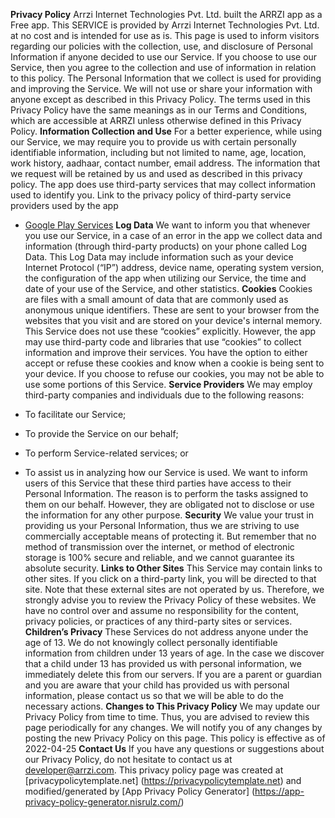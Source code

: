 **Privacy Policy**
Arrzi Internet Technologies Pvt. Ltd. built the ARRZI app as a Free app. This SERVICE is
provided by Arrzi Internet Technologies Pvt. Ltd. at no cost and is intended for use as is.
This page is used to inform visitors regarding our policies with the collection, use, and
disclosure of Personal Information if anyone decided to use our Service.
If you choose to use our Service, then you agree to the collection and use of information in
relation to this policy. The Personal Information that we collect is used for providing and
improving the Service. We will not use or share your information with anyone except as
described in this Privacy Policy.
The terms used in this Privacy Policy have the same meanings as in our Terms and Conditions,
which are accessible at ARRZI unless otherwise defined in this Privacy Policy.
**Information Collection and Use**
For a better experience, while using our Service, we may require you to provide us with certain
personally identifiable information, including but not limited to name, age, location, work history,
aadhaar, contact number, email address. The information that we request will be retained by us
and used as described in this privacy policy.
The app does use third-party services that may collect information used to identify you.
Link to the privacy policy of third-party service providers used by the app
* [Google Play Services](https://www.google.com/policies/privacy/)
**Log Data**
We want to inform you that whenever you use our Service, in a case of an error in the app we
collect data and information (through third-party products) on your phone called Log Data. This
Log Data may include information such as your device Internet Protocol (“IP”) address, device
name, operating system version, the configuration of the app when utilizing our Service, the
time and date of your use of the Service, and other statistics.
**Cookies**
Cookies are files with a small amount of data that are commonly used as anonymous unique
identifiers. These are sent to your browser from the websites that you visit and are stored on
your device's internal memory.
This Service does not use these “cookies” explicitly. However, the app may use third-party code
and libraries that use “cookies” to collect information and improve their services. You have the
option to either accept or refuse these cookies and know when a cookie is being sent to your
device. If you choose to refuse our cookies, you may not be able to use some portions of this
Service.
**Service Providers**
We may employ third-party companies and individuals due to the following reasons:
* To facilitate our Service;
* To provide the Service on our behalf;
* To perform Service-related services; or

* To assist us in analyzing how our Service is used.
We want to inform users of this Service that these third parties have access to their Personal
Information. The reason is to perform the tasks assigned to them on our behalf. However, they
are obligated not to disclose or use the information for any other purpose.
**Security**
We value your trust in providing us your Personal Information, thus we are striving to use
commercially acceptable means of protecting it. But remember that no method of transmission
over the internet, or method of electronic storage is 100% secure and reliable, and we cannot
guarantee its absolute security.
**Links to Other Sites**
This Service may contain links to other sites. If you click on a third-party link, you will be directed
to that site. Note that these external sites are not operated by us. Therefore, we strongly advise
you to review the Privacy Policy of these websites. We have no control over and assume no
responsibility for the content, privacy policies, or practices of any third-party sites or services.
**Children’s Privacy**
These Services do not address anyone under the age of 13. We do not knowingly collect
personally identifiable information from children under 13 years of age. In the case we discover
that a child under 13 has provided us with personal information, we immediately delete this from
our servers. If you are a parent or guardian and you are aware that your child has provided us
with personal information, please contact us so that we will be able to do the necessary actions.
**Changes to This Privacy Policy**
We may update our Privacy Policy from time to time. Thus, you are advised to review this page
periodically for any changes. We will notify you of any changes by posting the new Privacy
Policy on this page.
This policy is effective as of 2022-04-25
**Contact Us**
If you have any questions or suggestions about our Privacy Policy, do not hesitate to contact us
at developer@arrzi.com.
This privacy policy page was created at [privacypolicytemplate.net]
(https://privacypolicytemplate.net) and modified/generated by [App Privacy Policy Generator]
(https://app-privacy-policy-generator.nisrulz.com/)
